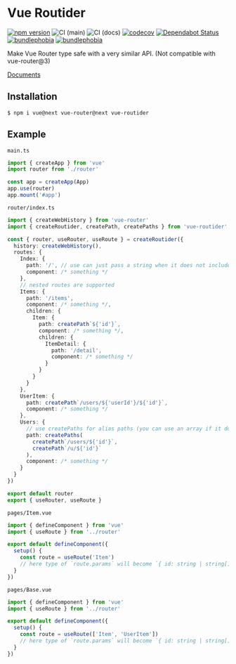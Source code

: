 # Vue Routider

[![npm version](https://badge.fury.io/js/vue-routider.svg)](https://badge.fury.io/js/vue-routider)
![CI (main)](https://github.com/sapphi-red/vue-routider/workflows/CI%20(main)/badge.svg)
![CI (docs)](https://github.com/sapphi-red/vue-routider/workflows/CI%20(docs)/badge.svg)
[![codecov](https://codecov.io/gh/sapphi-red/vue-routider/branch/master/graph/badge.svg)](https://codecov.io/gh/sapphi-red/vue-routider)
[![Dependabot Status](https://api.dependabot.com/badges/status?host=github&repo=sapphi-red/vue-routider)](https://dependabot.com)
[![bundlephobia](https://badgen.net/bundlephobia/min/vue-routider)](https://bundlephobia.com/result?p=vue-routider)
[![bundlephobia](https://badgen.net/bundlephobia/minzip/vue-routider)](https://bundlephobia.com/result?p=vue-routider)

Make Vue Router type safe with a very similar API.
(Not compatible with vue-router@3)

[Documents](https://vue-routider.sapphi.red/)

## Installation
```shell
$ npm i vue@next vue-router@next vue-routider
```

## Example
`main.ts`
```typescript
import { createApp } from 'vue'
import router from './router'

const app = createApp(App)
app.use(router)
app.mount('#app')
```

`router/index.ts`
```typescript
import { createWebHistory } from 'vue-router'
import { createRoutider, createPath, createPaths } from 'vue-routider'

const { router, useRouter, useRoute } = createRoutider({
  history: createWebHistory(),
  routes: {
    Index: {
      path: '/', // use can just pass a string when it does not include params
      component: /* something */
    },
    // nested routes are supported
    Items: {
      path: '/items',
      component: /* something */,
      children: {
        Item: {
          path: createPath`${'id'}`,
          component: /* something */,
          children: {
            ItemDetail: {
              path: '/detail',
              component: /* something */
            }
          }
        }
      }
    },
    UserItem: {
      path: createPath`/users/${'userId'}/${'id'}`,
      component: /* something */
    },
    Users: {
      // use createPaths for alias paths (you can use an array if it does not include params)
      path: createPaths(
        createPath`/users/${'id'}`,
        createPath`/u/${'id'}`
      ),
      component: /* something */
    }
  }
})

export default router
export { useRouter, useRoute }
```

`pages/Item.vue`
```typescript
import { defineComponent } from 'vue'
import { useRoute } from '../router'

export default defineComponent({
  setup() {
    const route = useRoute('Item')
    // here type of `route.params` will become `{ id: string | string[] }`
  }
})
```

`pages/Base.vue`
```typescript
import { defineComponent } from 'vue'
import { useRoute } from '../router'

export default defineComponent({
  setup() {
    const route = useRoute(['Item', 'UserItem'])
    // here type of `route.params` will become `{ id: string | string[], userId?: string | string[] }`
  }
})
```
